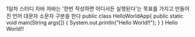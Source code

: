 
1일차 스터디
자바 
자바는 '한번 작성하면 어디서든 실행된다'는 목표를 가지고 만들어진 언어
대문자 소문자 구분을 한다
public class HelloWorldApp{
	public static void main(String args[]) {
		System.out.println("Hello World!!");
	}
}
Hello World!!


